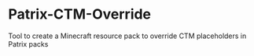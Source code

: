 # Patrix-CTM-Override
Tool to create a Minecraft resource pack to override CTM placeholders in Patrix packs
